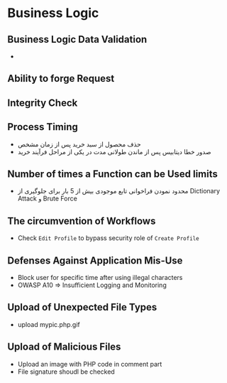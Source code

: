 # Business Logic


## Business Logic Data Validation
- 

## Ability to forge Request


## Integrity Check


## Process Timing
- حذف محصول از سبد خرید پس از زمان مشخص
- صدور خطا دیتابیس پس از ماندن طولانی مدت در یکی از مراحل فرآیند خرید

## Number of times a Function can be Used limits
- محدود نمودن فراخوانی تابع موجودی بیش از 5 بار برای جلوگیری از Dictionary Attack و Brute Force

## The circumvention of Workflows
- Check `Edit Profile` to bypass security role of `Create Profile`

## Defenses Against Application Mis-Use
- Block user for specific time after using illegal characters
- OWASP A10 => Insufficient Logging and Monitoring

## Upload of Unexpected File Types
- upload mypic.php.gif

## Upload of Malicious Files
- Upload an image with PHP code in comment part
- File signature shoudl be checked

